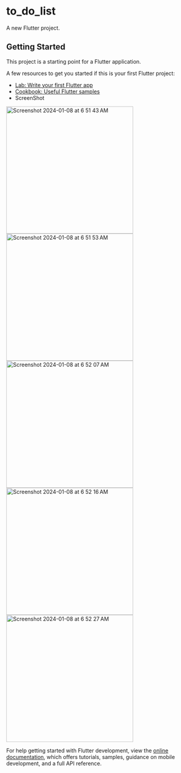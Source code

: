 # to_do_list

A new Flutter project.

## Getting Started

This project is a starting point for a Flutter application.

A few resources to get you started if this is your first Flutter project:

- [Lab: Write your first Flutter app](https://docs.flutter.dev/get-started/codelab)
- [Cookbook: Useful Flutter samples](https://docs.flutter.dev/cookbook)
- ScreenShot
<img width="336" alt="Screenshot 2024-01-08 at 6 51 43 AM" src="https://github.com/ahmedalam782/To_Do_List/assets/63088248/58515e83-c3f1-4a52-a43a-c51dd400a3ff">
<img width="336" alt="Screenshot 2024-01-08 at 6 51 53 AM" src="https://github.com/ahmedalam782/To_Do_List/assets/63088248/dfc7af8c-372b-4429-86b1-b4e74ccd2e89">
<img width="336" alt="Screenshot 2024-01-08 at 6 52 07 AM" src="https://github.com/ahmedalam782/To_Do_List/assets/63088248/99e655c2-4ac8-4f6c-8447-a76e19cea38b">
<img width="336" alt="Screenshot 2024-01-08 at 6 52 16 AM" src="https://github.com/ahmedalam782/To_Do_List/assets/63088248/394ec1ff-9f6e-486c-b3c4-2deda871a41a">
<img width="336" alt="Screenshot 2024-01-08 at 6 52 27 AM" src="https://github.com/ahmedalam782/To_Do_List/assets/63088248/b37e5c16-5384-464d-8f31-62fc3169afdf">

For help getting started with Flutter development, view the
[online documentation](https://docs.flutter.dev/), which offers tutorials,
samples, guidance on mobile development, and a full API reference.
